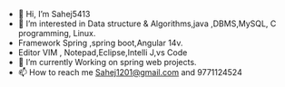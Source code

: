 - 👋 Hi, I’m Sahej5413
- 👀 I’m interested in Data structure & Algorithms,java ,DBMS,MySQL, C programming, Linux.
- Framework Spring ,spring boot,Angular 14v.
- Editor VIM , Notepad,Eclipse,Intelli J,vs Code
- 🌱 I’m currently Working on spring web  projects.
- 📫 How to reach me Sahej1201@gmail.com and 9771124524

<!---
Sahej5413/Sahej5413 is a ✨ special ✨ repository because its `README.md` (this file) appears on your GitHub profile.
You can click the Preview link to take a look at your changes.
--->
